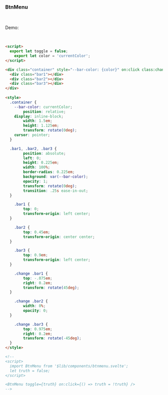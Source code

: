 <script>
  import BtnMenu from '$lib/components/btnmenu.svelte';
  let truth = false;
</script>

### BtnMenu

<br>  

Demo: &nbsp;&nbsp;&nbsp;&nbsp; <BtnMenu toggle={truth} on:click='{() => truth = !truth}'/>

<br> 

``` html
<script>
  export let toggle = false;
	export let color = 'currentColor';
</script> 

<div class="container" style="--bar-color: {color}" on:click class:change={toggle}>
  <div class="bar1"></div>
  <div class="bar2"></div>
  <div class="bar3"></div>
</div>
  
<style>
  .container {
    --bar-color: currentColor;
		position: relative;
    display: inline-block;
		width: 1.5em;
		height: 1.125em;
		transform: rotate(0deg);
    cursor: pointer;
  }

  .bar1, .bar2, .bar3 {
		position: absolute;
		left: 0;
		height: 0.225em;
		width: 100%;
		border-radius: 0.225em;
		background: var(--bar-color);
		opacity: 1;
		transform: rotate(0deg);
		transition: .25s ease-in-out;
  }

	.bar1 {
		top: 0;
		transform-origin: left center; 
  }

	.bar2 {
		top: 0.45em;
		transform-origin: center center; 
  }

	.bar3 {
		top: 0.9em;
		transform-origin: left center; 
  }

	.change .bar1 {
		top: -.075em;
		right: 0.2em;
		transform: rotate(45deg); 
  }

	.change .bar2 {
		width: 0%;
		opacity: 0; 
  }

	.change .bar3 {
		top: 0.975em;
		right: 0.2em;
		transform: rotate(-45deg); 
  }
</style>

<!-- 
<script>
  import BtnMenu from '$lib/components/btnmenu.svelte';
  let truth = false;
</script>

<BtnMenu toggle={truth} on:click={() => truth = !truth} />
-->
```